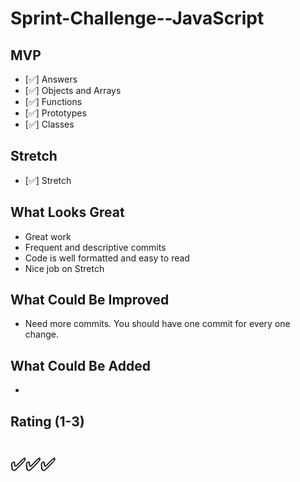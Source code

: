 # Sprint-Challenge--JavaScript

## MVP

- [✅] Answers
- [✅] Objects and Arrays
- [✅] Functions
- [✅] Prototypes
- [✅] Classes

## Stretch

- [✅] Stretch

## What Looks Great

- Great work
- Frequent and descriptive commits
- Code is well formatted and easy to read
- Nice job on Stretch

## What Could Be Improved

- Need more commits. You should have one commit for every one change.

## What Could Be Added

-

## Rating (1-3)

# ✅✅✅
